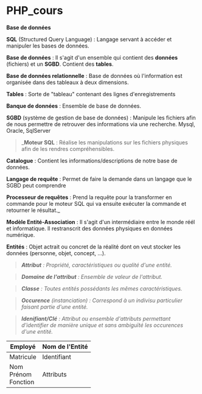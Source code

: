 # PHP_cours
**Base de données**

**SQL** (Structured Query Language) : Langage servant à accéder et manipuler les bases de données.

**Base de données** : Il s'agit d'un ensemble qui contient des **données** (fichiers) et un **SGBD**.
                      Contient des **tables**.
                  
**Base de données relationnelle** : Base de données où l'information est organisée dans des tableaux à deux dimensions.
                      
**Tables** : Sorte de "tableau" contenant des lignes d'enregistrements
                      
**Banque de données** : Ensemble de base de données.

**SGBD** (système de gestion de base de données) : Manipule les fichiers afin de nous permettre de retrouver des informations via une recherche.
Mysql, Oracle, SqlServer

>_**Moteur SQL** : Réalise les manipulations sur les fichiers physiques afin de les rendres compréhensibles.

**Catalogue** : Contient les informations/descriptions de notre base de données.

**Langage de requête** : Permet de faire la demande dans un langage que le SGBD peut comprendre

**Processeur de requêtes** : Prend la requête pour la transformer en commande pour le moteur SQL qui va ensuite exécuter la commande et retourner le résultat._ 

**Modèle Entité-Association** : Il s'agit d'un intermédiaire entre le monde réél et informatique. Il restranscrit des données physiques en données numérique.
  
**Entités** : Objet actrait ou concret de la réalité dont on veut stocker les données (personne, objet, concept, ...).

>_**Attribut** : Propriété, caractéristiques ou qualité d'une entité._

>_**Domaine de l'attribut** : Ensemble de valeur de l'attribut._

>_**Classe** : Toutes entités possédants les mêmes caractéristiques._

>_**Occurence** (instanciation) : Correspond à un indivisu particulier faisant partie d'une entité._

>_**Idenifiant/Clé** : Attribut ou ensemble d'attributs permettant d'identifier de manière unique et sans ambiguïté les occurences d'une entité._

|Employé |Nom de l'Entité|
|--------|------|
|Matricule|Identifiant|
|Nom <br> Prénom<br>Fonction|Attributs

  
